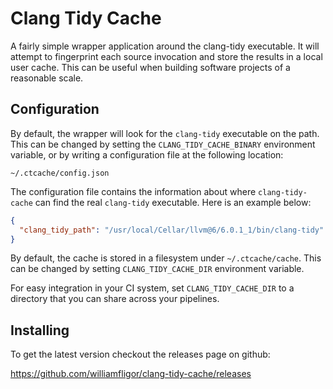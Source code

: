 # Clang Tidy Cache

A fairly simple wrapper application around the clang-tidy executable. It will attempt to fingerprint each source invocation and store the results in a local user cache. This can be useful when building software projects of a reasonable scale.

## Configuration

By default, the wrapper will look for the `clang-tidy` executable on the path. This can be changed by setting the `CLANG_TIDY_CACHE_BINARY` environment variable, or by writing a configuration file at the following location:

`~/.ctcache/config.json`

The configuration file contains the information about where `clang-tidy-cache` can find the real `clang-tidy` executable. Here is an example below:

```json
{
  "clang_tidy_path": "/usr/local/Cellar/llvm@6/6.0.1_1/bin/clang-tidy"
}
```

By default, the cache is stored in a filesystem under `~/.ctcache/cache`. This can be changed by setting `CLANG_TIDY_CACHE_DIR` environment variable.

For easy integration in your CI system, set `CLANG_TIDY_CACHE_DIR` to a directory that you can share across your pipelines.

## Installing

To get the latest version checkout the releases page on github:

https://github.com/williamfligor/clang-tidy-cache/releases
